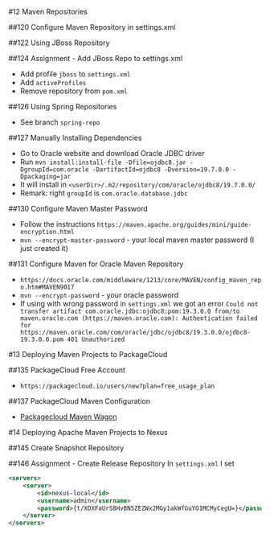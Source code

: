 #12 Maven Repositories

##120 Configure Maven Repository in settings.xml  

##122 Using JBoss Repository  

##124 Assignment - Add JBoss Repo to settings.xml
- Add profile `jboss` to `settings.xml`
- Add `activeProfiles`
- Remove repository from `pom.xml`

##126 Using Spring Repositories
- See branch `spring-repo`

##127 Manually Installing Dependencies
- Go to Oracle website and download Oracle JDBC driver
- Run `mvn install:install-file -Dfile=ojdbc8.jar -DgroupId=com.oracle -DartifactId=ojdbc8 -Dversion=19.7.0.0 -Dpackaging=jar`
- It will install in `<userDir>/.m2/repository/com/oracle/ojdbc8/19.7.0.0/` 
- Remark: right `groupId` is `com.oracle.database.jdbc`

##130 Configure Maven Master Password
- Follow the instructions `https://maven.apache.org/guides/mini/guide-encryption.html`
- `mvn --encrypt-master-password` - your local maven master password (I just created it)

##131 Configure Maven for Oracle Maven Repository
- `https://docs.oracle.com/middleware/1213/core/MAVEN/config_maven_repo.htm#MAVEN9017`
- `mvn --encrypt-password` - your oracle password
- If using with wrong password in `settings.xml` we got an error `Could not transfer artifact com.oracle.jdbc:ojdbc8:pom:19.3.0.0 from/to maven.oracle.com (https://maven.oracle.com): Authentication failed for https://maven.oracle.com/com/oracle/jdbc/ojdbc8/19.3.0.0/ojdbc8-19.3.0.0.pom 401 Unauthorized`

#13 Deploying Maven Projects to PackageCloud

##135 PackageCloud Free Account
- `https://packagecloud.io/users/new?plan=free_usage_plan`

##137 PackageCloud Maven Configuration
- [Packagecloud Maven Wagon](https://github.com/computology/maven-packagecloud-wagon)

#14 Deploying Apache Maven Projects to Nexus

##145 Create Snapshot Repository

##146 Assignment - Create Release Repository
In `settings.xml` I set
```xml
<servers>
    <server>
        <id>nexus-local</id>
        <username>admin</username>
        <password>{t/XDXFaUrS8HvBN5ZEZWx2MGy1akWfGuYO1MCMyCegU=}</password>
    </server>
</servers>
```
 

